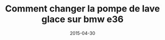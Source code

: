 ---
layout: post
title:  " Comment changer la pompe de lave glace sur bmw e36 "
description: 
tags: tuto, comment, demonter, remplacer, pompe lave glace, bocal lave glace, bmw, e36, serie 3,
date: 2015-04-30 
img: generic-video.jpg
categories: BMW	
modele: ---> E36
video: lSnH7AcRU3A
t_time: 20 minutes
t_difficulty: débutant
t_saving: économisez 20€ minimum
---